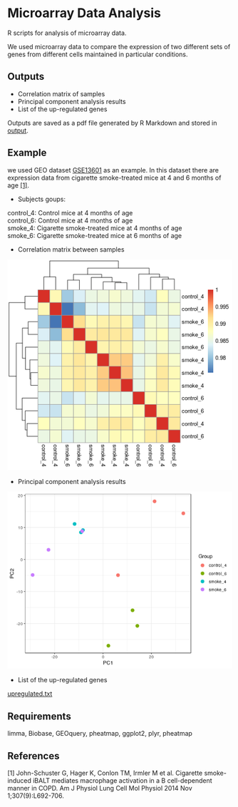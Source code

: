 Microarray Data Analysis
============================
R scripts for analysis of microarray data.

We used microarray data to compare the expression of two different sets of genes from different cells maintained in particular conditions.

## Outputs
- Correlation matrix of samples
- Principal component analysis results
- List of the up-regulated genes

Outputs are saved as a pdf file generated by R Markdown and stored in <a href="https://github.com/Alirezafathian/microarray_data_analysis/tree/master/output">output</a>.

## Example

we used GEO dataset <a href="https://www.ncbi.nlm.nih.gov/geo/query/acc.cgi?acc=GSE52509">GSE13601</a> as an example. In this dataset there are expression data from cigarette smoke-treated mice at 4 and 6 months of age [[1]](#1).

- Subjects goups:

control_4: Control mice at 4 months of age   
control_6: Control mice at 4 months of age   
smoke_4: Cigarette smoke-treated mice at 4 months of age  
smoke_6: Cigarette smoke-treated mice at 6 months of age  

- Correlation matrix between samples

![](https://github.com/Alirezafathian/microarray_data_analysis/blob/master/output/fig/heatmap.png)

- Principal component analysis results

![](https://github.com/Alirezafathian/microarray_data_analysis/blob/master/output/fig/pca.png)

- List of the up-regulated genes

<a href="https://github.com/Alirezafathian/microarray_data_analysis/blob/master/output/upregulated/upregulated.txt">upregulated.txt</a>

## Requirements
limma,
Biobase,
GEOquery,
pheatmap,
ggplot2,
plyr,
pheatmap	

## References
<a id="2">[1]</a>
John-Schuster G, Hager K, Conlon TM, Irmler M et al. Cigarette smoke-induced iBALT mediates macrophage activation in a B cell-dependent manner in COPD. Am J Physiol Lung Cell Mol Physiol 2014 Nov 1;307(9):L692-706.
